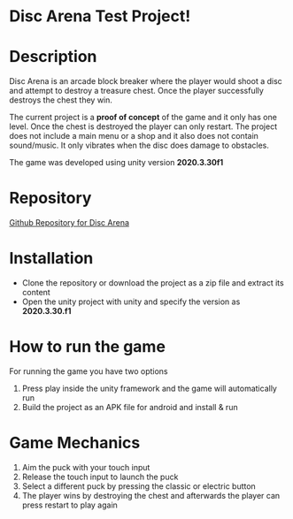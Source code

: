 # Disc Arena Test Project!


# Description
Disc Arena is an arcade block breaker where the player would shoot a disc and attempt to destroy a treasure chest. Once the player successfully destroys the chest they win. 

The current project is a **proof of concept** of the game and it only has one level. Once the chest is destroyed the player can only restart. The project does not include a main menu or a shop and it also does not contain sound/music. It only vibrates when the disc does damage to obstacles.

The game was developed using unity version **2020.3.30f1**

# Repository

[Github Repository for Disc Arena](https://github.com/Luurio/DiscArenaTest)

# Installation

 - Clone the repository or download the project as a zip file and extract its content
 - Open the unity project with unity and specify the version as **2020.3.30.f1**
 


# How to run the game
For running the game you have two options

 1. Press play inside the unity framework and the game will automatically run
 2. Build the project as an APK file for android and install & run 



# Game Mechanics

 1. Aim the puck with your touch input 
 2. Release the touch input to launch the puck
 3. Select a different puck by pressing the classic or electric button 
 4. The player wins by destroying the chest and afterwards the player can press restart to play again

